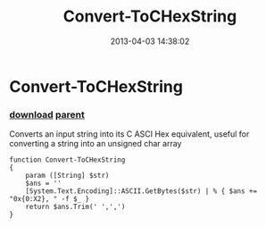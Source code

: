 ﻿---
pid:            4069
parent:         1155
children:       
poster:         Andras
title:          Convert-ToCHexString
date:           2013-04-03 14:38:02
description:    Converts an input string into its C ASCI Hex equivalent, useful for converting a string into an unsigned char array
format:         posh
---

# Convert-ToCHexString

### [download](4069.ps1) [parent](1155.md) 

Converts an input string into its C ASCI Hex equivalent, useful for converting a string into an unsigned char array

```posh
function Convert-ToCHexString 
{
	param ([String] $str) 
	$ans = ''
	[System.Text.Encoding]::ASCII.GetBytes($str) | % { $ans += "0x{0:X2}, " -f $_ }
	return $ans.Trim(' ',',')
}
```
